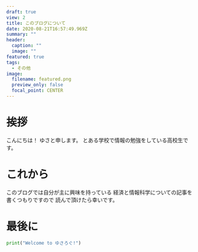 ```yaml
---
draft: true
view: 2
title: このブログについて
date: 2020-08-21T16:57:49.969Z
summary: ""
header:
  caption: ""
  image: ""
featured: true
tags:
  - その他
image:
  filename: featured.png
  preview_only: false
  focal_point: CENTER
---
```

# 挨拶

こんにちは！
ゆさと申します。
とある学校で情報の勉強をしている高校生です。

# これから
このブログでは自分が主に興味を持っている
経済と情報科学についての記事を書くつもりですので
読んで頂けたら幸いです。

# 最後に
```python
print("Welcome to ゆさろぐ!")
```
